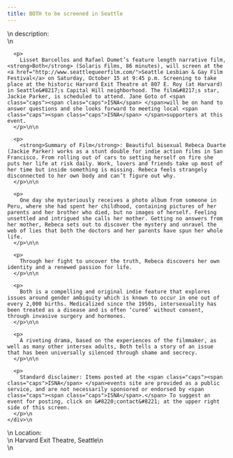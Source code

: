 ```yaml
---
title: BOTH to be screened in Seattle
---
```


<div class="flexinode-body flexinode-2">
  <div class="flexinode-textarea-1">
    <div class="form-item">
      \n <label>description:</label><br /> \n 
      
      <p>
        Lisset Barcellos and Rafael Dumet’s feature length narrative film, <strong>Both</strong> (Solaris Films, 86 minutes), will screen at the <a href="http://www.seattlequeerfilm.com/">Seattle Lesbian & Gay Film Festival</a> on Saturday, October 15 at 9:45 p.m. Screening to take place at the historic Harvard Exit Theatre at 807 E. Roy (at Harvard) in Seattle&#8217;s Capital Hill neighborhood. The film&#8217;s star, Jackie Parker, is scheduled to attend. Jane Goto of <span class="caps"><span class="caps">ISNA</span> </span>will be on hand to answer questions and she looks forward to meeting local <span class="caps"><span class="caps">ISNA</span> </span>supporters at this event.
      </p>\n\n
      
      <p>
        <strong>Summary of Film</strong>: Beautiful bisexual Rebeca Duarte (Jackie Parker) works as a stunt double for indie action films in San Francisco. From rolling out of cars to setting herself on fire she puts her life at risk daily. Work, lovers and friends take up most of her time but inside something is missing. Rebeca feels strangely disconnected to her own body and can’t figure out why.
      </p>\n\n
      
      <p>
        One day she mysteriously receives a photo album from someone in Peru, where she had spent her childhood, containing pictures of her parents and her brother who died, but no images of herself. Feeling unsettled and intrigued she calls her mother. Getting no answers from her mother, Rebeca sets out to discover the mystery and unravel the web of lies that both the doctors and her parents have spun her whole life.
      </p>\n\n
      
      <p>
        Through her fight to uncover the truth, Rebeca discovers her own identity and a renewed passion for life.
      </p>\n\n
      
      <p>
        Both is a compelling and original indie feature that explores issues around gender ambiguity which is known to occur in one out of every 2,000 births. Medicalized since the 1950s, intersexuality has been treated as a disease and is often ‘cured’ without consent, through invasive surgery and hormones.
      </p>\n\n
      
      <p>
        A riveting drama, based on the experiences of the filmmaker, as well as many other intersex adults, Both tells a story of an issue that has been universally silenced through shame and secrecy.
      </p>\n\n
      
      <p>
        Standard disclaimer: Items posted at the <span class="caps"><span class="caps">ISNA</span> </span>events site are provided as a public service, and are not necessarily sponsored or endorsed by <span class="caps"><span class="caps">ISNA</span>.</span> To suggest an event for posting, click on &#8220;contact&#8221; at the upper right side of this screen.
      </p>\n
    </div>\n
  </div>
  
  <div class="flexinode-textfield-2">
    <div class="form-item">
      \n <label>Location:</label><br /> \n Harvard Exit Theatre, Seattle\n
    </div>\n
  </div>
</div>